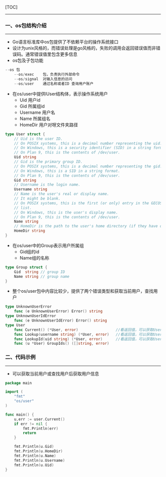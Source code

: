 [TOC]

***

### 一、os包结构介绍

***

* Go语言标准库中os包提供了不依赖平台的操作系统接口
* 设计为unix风格的，而错误处理是go风格的，失败的调用会返回错误值而非错误码。通常错误值里包含更多信息
* os包及子包功能

```go
--os 包
	--os/exec    包，负责执行外部命令
	--os/signal  对输入信息的访问
	--os/user 	 通过名称或者ID 查询用户账户
```

* 在os/user中提供lUser结构体，表示操作系统用户
  * Uid 用户id
  * Gid 所属组id
  * Username 用户名
  * Name 所属组名
  * HomeDir 用户对呀文件夹路径

```go
type User struct {
    // Uid is the user ID.
    // On POSIX systems, this is a decimal number representing the uid.
    // On Windows, this is a security identifier (SID) in a string format.
    // On Plan 9, this is the contents of /dev/user.
    Uid string
    // Gid is the primary group ID.
    // On POSIX systems, this is a decimal number representing the gid.
    // On Windows, this is a SID in a string format.
    // On Plan 9, this is the contents of /dev/user.
    Gid string
    // Username is the login name.
    Username string
    // Name is the user's real or display name.
    // It might be blank.
    // On POSIX systems, this is the first (or only) entry in the GECOS field
    // list.
    // On Windows, this is the user's display name.
    // On Plan 9, this is the contents of /dev/user.
    Name string
    // HomeDir is the path to the user's home directory (if they have one).
    HomeDir string
}
```

* 在os/user中的Group表示用户所属组
  * Gid组的id
  * Name组的名称

```go
type Group struct {
    Gid  string // group ID
    Name string // group name
}
```

* 整个os/user包中内容比较少，提供了两个错误类型和获取当前用户，查找用户

```go
type UnknownUserError
    func (e UnknownUserError) Error() string
type UnknownUserIdError
    func (e UnknownUserIdError) Error() string
type User
    func Current() (*User, error)                 //看返回值，可以获取User的方法一
    func Lookup(username string) (*User, error)   //看返回值，可以获取User的方法二
    func LookupId(uid string) (*User, error)      //看返回值，可以获取User的方法三
    func (u *User) GroupIds() ([]string, error)
```

### 二、代码示例

***

* 可以获取当前用户或查找用户后获取用户信息

```go
package main

import (
	"fmt"
	"os/user"
)

func main() {
	u,err := user.Current()
	if err != nil {
		fmt.Println(err)
		return
	}

	fmt.Println(u.Gid)
	fmt.Println(u.HomeDir)
	fmt.Println(u.Name)
	fmt.Println(u.Username)
	fmt.Println(u.Uid)
}
```

